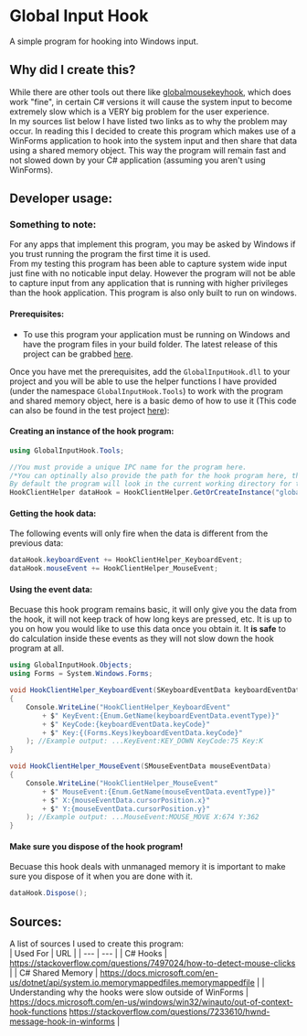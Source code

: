 # Global Input Hook  
A simple program for hooking into Windows input.  

## Why did I create this?  
While there are other tools out there like [globalmousekeyhook](https://github.com/gmamaladze/globalmousekeyhook), which does work "fine", in certain C# versions it will cause the system input to become extremely slow which is a VERY big problem for the user experience.  
In my sources list below I have listed two links as to why the problem may occur. In reading this I decided to create this program which makes use of a WinForms application to hook into the system input and then share that data using a shared memory object. This way the program will remain fast and not slowed down by your C# application (assuming you aren't using WinForms).  

## Developer usage:  
### Something to note:
For any apps that implement this program, you may be asked by Windows if you trust running the program the first time it is used.  
From my testing this program has been able to capture system wide input just fine with no noticable input delay. However the program will not be able to capture input from any application that is running with higher privileges than the hook application. This program is also only built to run on windows.
#### Prerequisites:  
- To use this program your application must be running on Windows and have the program files in your build folder. The latest release of this project can be grabbed [here](github.com/ReadieFur/GlobalInputHook/releases/latest).  

Once you have met the prerequisites, add the `GlobalInputHook.dll` to your project and you will be able to use the helper functions I have provided (under the namespace `GlobalInputHook.Tools`) to work with the program and shared memory object, here is a basic demo of how to use it (This code can also be found in the test project [here](https://github.com/ReadieFur/GlobalInputHook/tree/development/src/GlobalInputHook.Tests)):  
#### Creating an instance of the hook program:  
```cs
using GlobalInputHook.Tools;

//You must provide a unique IPC name for the program here.
/*You can optinally also provide the path for the hook program here, the binary must however be called `GlobalInputHook.exe`
By default the program will look in the current working directory for the binary.*/
HookClientHelper dataHook = HookClientHelper.GetOrCreateInstance("global_input_hook");
```
#### Getting the hook data:  
The following events will only fire when the data is different from the previous data:  
```cs
dataHook.keyboardEvent += HookClientHelper_KeyboardEvent;
dataHook.mouseEvent += HookClientHelper_MouseEvent;
```
#### Using the event data:  
Becuase this hook program remains basic, it will only give you the data from the hook, it will not keep track of how long keys are pressed, etc. It is up to you on how you would like to use this data once you obtain it. It **is safe** to do calculation inside these events as they will not slow down the hook program at all.
```cs
using GlobalInputHook.Objects;
using Forms = System.Windows.Forms;

void HookClientHelper_KeyboardEvent(SKeyboardEventData keyboardEventData)
{
    Console.WriteLine("HookClientHelper_KeyboardEvent"
        + $" KeyEvent:{Enum.GetName(keyboardEventData.eventType)}"
        + $" KeyCode:{keyboardEventData.keyCode}"
        + $" Key:{(Forms.Keys)keyboardEventData.keyCode}"
    ); //Example output: ...KeyEvent:KEY_DOWN KeyCode:75 Key:K
}

void HookClientHelper_MouseEvent(SMouseEventData mouseEventData)
{
    Console.WriteLine("HookClientHelper_MouseEvent"
        + $" MouseEvent:{Enum.GetName(mouseEventData.eventType)}"
        + $" X:{mouseEventData.cursorPosition.x}"
        + $" Y:{mouseEventData.cursorPosition.y}"
    ); //Example output: ...MouseEvent:MOUSE_MOVE X:674 Y:362
}
```
#### Make sure you dispose of the hook program!
Becuase this hook deals with unmanaged memory it is important to make sure you dispose of it when you are done with it.
```cs
dataHook.Dispose();
```

## Sources:  
A list of sources I used to create this program:  
| Used For | URL |
| --- | --- |
| C# Hooks | https://stackoverflow.com/questions/7497024/how-to-detect-mouse-clicks |
| C# Shared Memory | https://docs.microsoft.com/en-us/dotnet/api/system.io.memorymappedfiles.memorymappedfile |
| Understanding why the hooks were slow outside of WinForms | https://docs.microsoft.com/en-us/windows/win32/winauto/out-of-context-hook-functions  https://stackoverflow.com/questions/7233610/hwnd-message-hook-in-winforms |